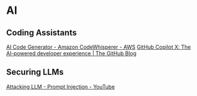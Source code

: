 # AI
## Coding Assistants
[AI Code Generator - Amazon CodeWhisperer - AWS](https://aws.amazon.com/codewhisperer/)
[GitHub Copilot X: The AI-powered developer experience | The GitHub Blog](https://github.blog/2023-03-22-github-copilot-x-the-ai-powered-developer-experience/)

## Securing LLMs
[Attacking LLM - Prompt Injection - YouTube](https://www.youtube.com/watch?v=Sv5OLj2nVAQ&list=WL&index=2&t=75s)

